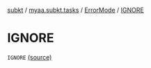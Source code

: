 [subkt](../../index.md) / [myaa.subkt.tasks](../index.md) / [ErrorMode](index.md) / [IGNORE](./-i-g-n-o-r-e.md)

# IGNORE

`IGNORE` [(source)](https://github.com/Myaamori/SubKt/blob/0.1.13/src/main/kotlin/myaa/subkt/tasks/asstasks.kt#L79)